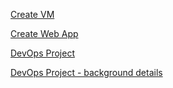 [Create VM](/Topics/VM-create.md)

[Create Web App](/Topics/WebApp-create.md)

[DevOps Project](/Topics/DevOps-Project.md)


[DevOps Project - background details](/Topics/DevOps-Project-background-details.md)
